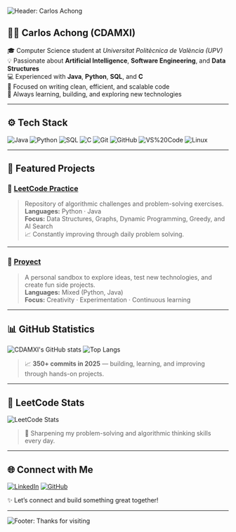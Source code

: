 <!-- Banner -->
![Header: Carlos Achong](https://capsule-render.vercel.app/api?type=waving&color=0:0A2342,50:10316B,100:0E6BA8&height=180&section=header&text=Hi,%20I'm%20Carlos%20👋&fontSize=38&fontColor=ffffff&fontAlignY=40)

## 👨‍💻 Carlos Achong (CDAMXI)

🎓 Computer Science student at *Universitat Politècnica de València (UPV)*  
💡 Passionate about **Artificial Intelligence**, **Software Engineering**, and **Data Structures**  
💻 Experienced with **Java**, **Python**, **SQL**, and **C**  
🚀 Focused on writing clean, efficient, and scalable code  
🧠 Always learning, building, and exploring new technologies  

---

## ⚙️ Tech Stack

![Java](https://img.shields.io/badge/Java-10316B?style=for-the-badge&logo=openjdk&logoColor=white)
![Python](https://img.shields.io/badge/Python-0A2342?style=for-the-badge&logo=python&logoColor=white)
![SQL](https://img.shields.io/badge/SQL-4A6FA5?style=for-the-badge&logo=mysql&logoColor=white)
![C](https://img.shields.io/badge/C-0E6BA8?style=for-the-badge&logo=c&logoColor=white)
![Git](https://img.shields.io/badge/Git-0E6BA8?style=for-the-badge&logo=git&logoColor=white)
![GitHub](https://img.shields.io/badge/GitHub-10316B?style=for-the-badge&logo=github&logoColor=white)
![VS%20Code](https://img.shields.io/badge/VS%20Code-0A2342?style=for-the-badge&logo=visualstudiocode&logoColor=white)
![Linux](https://img.shields.io/badge/Linux-4A6FA5?style=for-the-badge&logo=linux&logoColor=white)

---

## 📌 Featured Projects

### 🧩 [LeetCode Practice](https://leetcode.com/CDAMXI/)
> Repository of algorithmic challenges and problem-solving exercises.  
> **Languages:** Python · Java  
> **Focus:** Data Structures, Graphs, Dynamic Programming, Greedy, and AI Search  
> 📈 Constantly improving through daily problem solving.

---

### 🚧 [Proyect](https://github.com/CDAMXI/Proyect)
> A personal sandbox to explore ideas, test new technologies, and create fun side projects.  
> **Languages:** Mixed (Python, Java)  
> **Focus:** Creativity · Experimentation · Continuous learning

---

## 📊 GitHub Statistics

![CDAMXI's GitHub stats](https://github-readme-stats.vercel.app/api?username=CDAMXI&show_icons=true&theme=transparent&title_color=0E6BA8&icon_color=0E6BA8&text_color=FFFFFF&hide_border=true)
![Top Langs](https://github-readme-stats.vercel.app/api/top-langs/?username=CDAMXI&layout=compact&theme=transparent&title_color=0E6BA8&text_color=FFFFFF&hide_border=true)

> 📈 **350+ commits in 2025** — building, learning, and improving through hands-on projects.

---

## 🧠 LeetCode Stats

![LeetCode Stats](https://leetcard.jacoblin.cool/CDAMXI?ext=contest&theme=dark&font=Baloo%202)

> 💭 Sharpening my problem-solving and algorithmic thinking skills every day.

---

## 🌐 Connect with Me

[![LinkedIn](https://img.shields.io/badge/LinkedIn-0E76A8?style=for-the-badge&logo=linkedin&logoColor=white)](https://www.linkedin.com/in/carlos-daniel-achong-mart%C3%ADn-840525305/)
[![GitHub](https://img.shields.io/badge/GitHub-0A2342?style=for-the-badge&logo=github&logoColor=white)](https://github.com/CDAMXI)

✨ Let’s connect and build something great together!

---

<!-- Footer -->
![Footer: Thanks for visiting](https://capsule-render.vercel.app/api?type=waving&color=0:0E6BA8,50:10316B,100:0A2342&height=120&section=footer)
